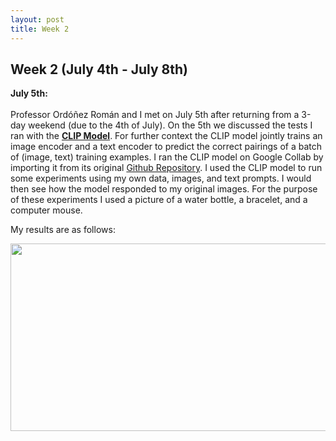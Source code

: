 ```yaml
---
layout: post
title: Week 2
---
```


## Week 2 (July 4th - July 8th)

**July 5th:** <br/>  
Professor Ordóñez Román and I met on July 5th after returning from a 3-day weekend (due to the 4th of July). On the 5th we discussed
the tests I ran with the **[CLIP Model](https://openai.com/blog/clip/)**. For further context the CLIP model jointly trains an image encoder and a text encoder to predict the 
correct pairings of a batch of (image, text) training examples. I ran the CLIP model on Google Collab by importing it from its original [Github Repository](https://github.com/openai/CLIP). 
I used the CLIP model to run some experiments using my own data, images, and text prompts. I would then see how the model responded to my original images. 
For the purpose of these experiments I used a picture of a water bottle, a bracelet, and a computer mouse.       

My results are as follows: 

<p align="center">
  <img width="650" height="300" src="(https://veronicaflores.github.io/images/CLIP table.png)">
</p>
